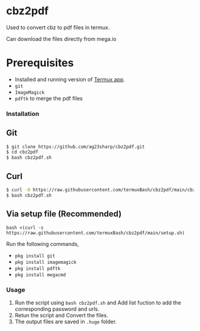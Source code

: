 # cbz2pdf
Used to convert cbz to pdf files in termux.

Can download the files directly from mega.io 

# Prerequisites
* Installed and running version of [Termux app](https://f-droid.org/en/packages/com.termux/).
* `git`
* `ImageMagick`
* `pdftk` to merge the pdf files

### Installation
## Git
```sh
$ git clone https://github.com/ag23sharp/cbz2pdf.git
$ cd cbz2pdf
$ bash cbz2pdf.sh
```
## Curl
```sh
$ curl -O https://raw.githubusercontent.com/termuxBash/cbz2pdf/main/cbz2pdf.sh
$ bash cbz2pdf.sh
```
## Via setup file (Recommended)
```
bash <(curl -s https://raw.githubusercontent.com/termuxBash/cbz2pdf/main/setup.sh)
```
Run the following commands,
* `pkg install git`
* `pkg install imagemagick`
* `pkg install pdftk`
* `pkg install megacmd`

### Usage
1. Run the script using `bash cbz2pdf.sh` and Add list fuction to add the corresponding password and urls.
2. Retun the script and Convert the files.
3. The output files are saved in `.huge` folder.
